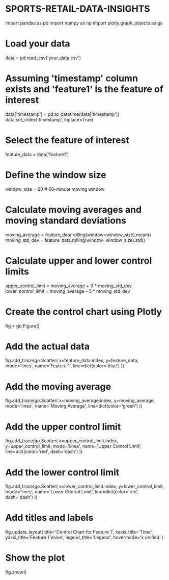 # SPORTS-RETAIL-DATA-INSIGHTS

import pandas as pd
import numpy as np
import plotly.graph_objects as go

# Load your data
data = pd.read_csv('your_data.csv')

# Assuming 'timestamp' column exists and 'feature1' is the feature of interest
data['timestamp'] = pd.to_datetime(data['timestamp'])
data.set_index('timestamp', inplace=True)

# Select the feature of interest
feature_data = data['feature1']

# Define the window size
window_size = 60  # 60-minute moving window

# Calculate moving averages and moving standard deviations
moving_average = feature_data.rolling(window=window_size).mean()
moving_std_dev = feature_data.rolling(window=window_size).std()

# Calculate upper and lower control limits
upper_control_limit = moving_average + 3 * moving_std_dev
lower_control_limit = moving_average - 3 * moving_std_dev

# Create the control chart using Plotly
fig = go.Figure()

# Add the actual data
fig.add_trace(go.Scatter(
    x=feature_data.index,
    y=feature_data,
    mode='lines',
    name='Feature 1',
    line=dict(color='blue')
))

# Add the moving average
fig.add_trace(go.Scatter(
    x=moving_average.index,
    y=moving_average,
    mode='lines',
    name='Moving Average',
    line=dict(color='green')
))

# Add the upper control limit
fig.add_trace(go.Scatter(
    x=upper_control_limit.index,
    y=upper_control_limit,
    mode='lines',
    name='Upper Control Limit',
    line=dict(color='red', dash='dash')
))

# Add the lower control limit
fig.add_trace(go.Scatter(
    x=lower_control_limit.index,
    y=lower_control_limit,
    mode='lines',
    name='Lower Control Limit',
    line=dict(color='red', dash='dash')
))

# Add titles and labels
fig.update_layout(
    title='Control Chart for Feature 1',
    xaxis_title='Time',
    yaxis_title='Feature 1 Value',
    legend_title='Legend',
    hovermode='x unified'
)

# Show the plot
fig.show()




